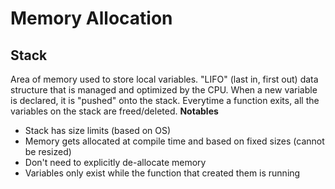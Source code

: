 # Memory Allocation
## Stack
Area of memory used to store local variables. "LIFO" (last in, first out) data structure that is managed and optimized by the CPU. When a new variable is declared, it is "pushed" onto the stack. Everytime a function exits, all the variables on the stack are freed/deleted.
**Notables**
- Stack has size limits (based on OS)
- Memory gets allocated at compile time and based on fixed sizes (cannot be resized)
- Don't need to explicitly de-allocate memory
- Variables only exist while the function that created them is running


